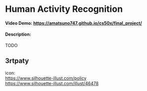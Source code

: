 # Human Activity Recognition

#### Video Demo: https://amatsuno747.github.io/cs50x/final_project/
#### Description:
TODO


## 3rtpaty
icon:  
 https://www.silhouette-illust.com/policy  
 https://www.silhouette-illust.com/illust/46478  
